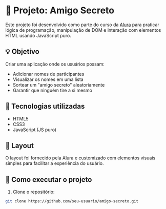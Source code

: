 # 🎁 Projeto: Amigo Secreto

Este projeto foi desenvolvido como parte do curso da [Alura](https://www.alura.com.br/) para praticar lógica de programação, manipulação de DOM e interação com elementos HTML usando JavaScript puro.

## 💡 Objetivo

Criar uma aplicação onde os usuários possam:

- Adicionar nomes de participantes
- Visualizar os nomes em uma lista
- Sortear um "amigo secreto" aleatoriamente
- Garantir que ninguém tire a si mesmo

## 🧪 Tecnologias utilizadas

- HTML5
- CSS3
- JavaScript (JS puro)

## 📸 Layout

O layout foi fornecido pela Alura e customizado com elementos visuais simples para facilitar a experiência do usuário.



## 🚀 Como executar o projeto

1. Clone o repositório:
```bash
git clone https://github.com/seu-usuario/amigo-secreto.git

